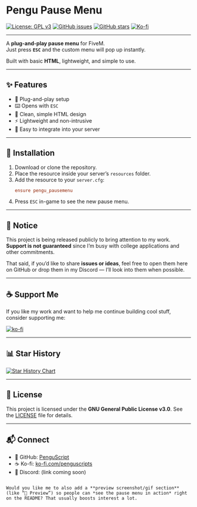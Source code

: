 # Pengu Pause Menu

[![License: GPL v3](https://img.shields.io/badge/License-GPLv3-blue.svg)](LICENSE)
[![GitHub issues](https://img.shields.io/github/issues/PenguScript/pengu_pausemenu)](https://github.com/PenguScript/pengu_pausemenu/issues)
[![GitHub stars](https://img.shields.io/github/stars/PenguScript/pengu_pausemenu?style=social)](https://github.com/PenguScript/pengu_pausemenu/stargazers)
[![Ko-fi](https://img.shields.io/badge/Ko--fi-Support%20Me-ff5e5b?logo=ko-fi&logoColor=white)](https://ko-fi.com/penguscripts)

---

A **plug-and-play pause menu** for FiveM.  
Just press **`ESC`** and the custom menu will pop up instantly.  

Built with basic **HTML**, lightweight, and simple to use.

---

## ✨ Features
- 🔌 Plug-and-play setup  
- ⌨️ Opens with `ESC`  
- 🎨 Clean, simple HTML design  
- ⚡ Lightweight and non-intrusive  
- 📂 Easy to integrate into your server  

---

## 🚀 Installation
1. Download or clone the repository.  
2. Place the resource inside your server’s `resources` folder.  
3. Add the resource to your `server.cfg`:  
   ```cfg
   ensure pengu_pausemenu

4. Press `ESC` in-game to see the new pause menu.

---

## 📢 Notice

This project is being released publicly to bring attention to my work.
**Support is not guaranteed** since I’m busy with college applications and other commitments.

That said, if you’d like to share **issues or ideas**, feel free to open them here on GitHub or drop them in my Discord — I’ll look into them when possible.

---

## ☕ Support Me

If you like my work and want to help me continue building cool stuff, consider supporting me:

[![ko-fi](https://ko-fi.com/img/githubbutton_sm.svg)](https://ko-fi.com/penguscripts)

---

## 📊 Star History

[![Star History Chart](https://api.star-history.com/svg?repos=PenguScript/pengu_pausemenu\&type=Date)](https://star-history.com/#PenguScript/pengu_pausemenu&Date)

---

## 📄 License

This project is licensed under the **GNU General Public License v3.0**.
See the [LICENSE](LICENSE) file for details.

---

## 📬 Connect

* 🐧 GitHub: [PenguScript](https://github.com/PenguScript)
* ☕ Ko-fi: [ko-fi.com/penguscripts](https://ko-fi.com/penguscripts)
* 💬 Discord: (link coming soon)

```

Would you like me to also add a **preview screenshot/gif section** (like “📸 Preview”) so people can *see the pause menu in action* right on the README? That usually boosts interest a lot.
```
